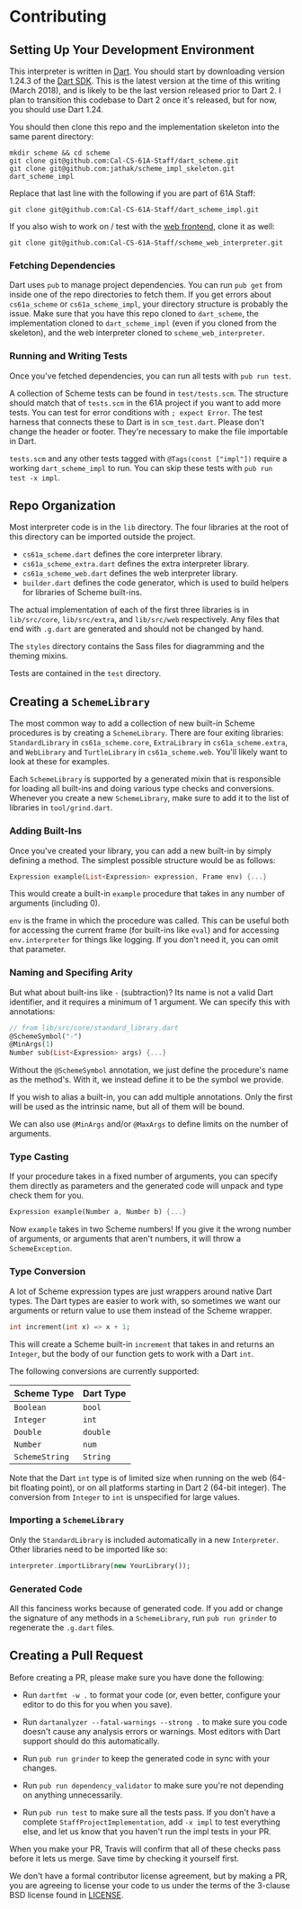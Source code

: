 # Contributing

## Setting Up Your Development Environment

This interpreter is written in [Dart][]. You should start by downloading
version 1.24.3 of the [Dart SDK][]. This is the latest version at the time of
this writing (March 2018), and is likely to be the last version released prior
to Dart 2. I plan to transition this codebase to Dart 2 once it's released, but
for now, you should use Dart 1.24.

You should then clone this repo and  the implementation skeleton into the same
parent directory:

```shell
mkdir scheme && cd scheme
git clone git@github.com:Cal-CS-61A-Staff/dart_scheme.git
git clone git@github.com:jathak/scheme_impl_skeleton.git dart_scheme_impl
```

Replace that last line with the following if you are part of 61A Staff:

```shell
git clone git@github.com:Cal-CS-61A-Staff/dart_scheme_impl.git
```

If you also wish to work on / test with the [web frontend], clone it as well:

```shell
git clone git@github.com:Cal-CS-61A-Staff/scheme_web_interpreter.git
```

### Fetching Dependencies

Dart uses `pub` to manage project dependencies. You can run `pub get` from
inside one of the repo directories to fetch them. If you get errors about
`cs61a_scheme` or `cs61a_scheme_impl`, your directory structure is probably the
issue. Make sure that you have this repo cloned to `dart_scheme`, the
implementation cloned to `dart_scheme_impl` (even if you cloned from the
skeleton), and the web interpreter cloned to `scheme_web_interpreter`.

### Running and Writing Tests

Once you've fetched dependencies, you can run all tests with `pub run test`.

A collection of Scheme tests can be found in `test/tests.scm`. The structure
should match that of `tests.scm` in the 61A project if you want to add more
tests. You can test for error conditions with `; expect Error`. The test harness
that connects these to Dart is in `scm_test.dart`. Please don't change the
header or footer. They're necessary to make the file importable in Dart.

`tests.scm` and any other tests tagged with `@Tags(const ["impl"])` require a
working `dart_scheme_impl` to run. You can skip these tests with
`pub run test -x impl`.

[Dart]: https://dartlang.org
[Dart SDK]: https://www.dartlang.org/install
[web frontend]: https://github.com/Cal-CS-61A-Staff/scheme_web_interpreter

## Repo Organization

Most interpreter code is in the `lib` directory. The four libraries at the root
of this directory can be imported outside the project.

- `cs61a_scheme.dart` defines the core interpreter library.
- `cs61a_scheme_extra.dart` defines the extra interpreter library.
- `cs61a_scheme_web.dart` defines the web interpreter library.
- `builder.dart` defines the code generator, which is used to build helpers for
  libraries of Scheme built-ins.

The actual implementation of each of the first three libraries is in
`lib/src/core`, `lib/src/extra`, and `lib/src/web` respectively. Any files that
end with `.g.dart` are generated and should not be changed by hand.

The `styles` directory contains the Sass files for diagramming and the theming
mixins.

Tests are contained in the `test` directory.

## Creating a `SchemeLibrary`

The most common way to add a collection of new built-in Scheme procedures is by
creating a `SchemeLibrary`. There are four exiting libraries: `StandardLibrary`
in `cs61a_scheme.core`, `ExtraLibrary` in `cs61a_scheme.extra`, and `WebLibrary`
and `TurtleLibrary` in `cs61a_scheme.web`. You'll likely want to look at these
for examples.

Each `SchemeLibrary` is supported by a generated mixin that is responsible for
loading all built-ins and doing various type checks and conversions. Whenever
you create a new `SchemeLibrary`, make sure to add it to the list of libraries
in `tool/grind.dart`.

### Adding Built-Ins

Once you've created your library, you can add a new built-in by simply defining
a method. The simplest possible structure would be as follows:

```dart
Expression example(List<Expression> expression, Frame env) {...}
```

This would create a built-in `example` procedure that takes in any number of
arguments (including 0).

`env` is the frame in which the procedure was
called. This can be useful both for accessing the current frame (for built-ins
like `eval`) and for accessing `env.interpreter` for things like logging. If
you don't need it, you can omit that parameter.

### Naming and Specifing Arity

But what about built-ins like `-` (subtraction)? Its name is not a valid Dart
identifier, and it requires a minimum of 1 argument. We can specify this with
annotations:

```dart
// from lib/src/core/standard_library.dart
@SchemeSymbol("-")
@MinArgs(1)
Number sub(List<Expression> args) {...}
```

Without the `@SchemeSymbol` annotation, we just define the procedure's name as
the method's. With it, we instead define it to be the symbol we provide.

If you wish to alias a built-in, you can add multiple annotations. Only the
first will be used as the intrinsic name, but all of them will be bound.

We can also use `@MinArgs` and/or `@MaxArgs` to define limits on the number of
arguments.

### Type Casting

If your procedure takes in a fixed number of arguments, you can specify them
directly as parameters and the generated code will unpack and type check them
for you.

```dart
Expression example(Number a, Number b) {...}
```

Now `example` takes in two Scheme numbers! If you give it the wrong number of
arguments, or arguments that aren't numbers, it will throw a `SchemeException`.

### Type Conversion

A lot of Scheme expression types are just wrappers around native Dart types.
The Dart types are easier to work with, so sometimes we want our arguments or
return value to use them instead of the Scheme wrapper.

```dart
int increment(int x) => x + 1;
```

This will create a Scheme built-in `increment` that takes in and returns an
`Integer`, but the body of our function gets to work with a Dart `int`.

The following conversions are currently supported:

| Scheme Type    | Dart Type |
| -------------- | --------- |
| `Boolean`      | `bool`    |
| `Integer`      | `int`     |
| `Double`       | `double`  |
| `Number`       | `num`     |
| `SchemeString` | `String`  |

Note that the Dart `int` type is of limited size when running on the web (64-bit
floating point), or on all platforms starting in Dart 2 (64-bit integer). The
conversion from `Integer` to `int` is unspecified for large values.

### Importing a `SchemeLibrary`

Only the `StandardLibrary` is included automatically in a new `Interpreter`.
Other libraries need to be imported like so:

```dart
interpreter.importLibrary(new YourLibrary());
```

### Generated Code

All this fanciness works because of generated code. If you add or change the
signature of any methods in a `SchemeLibrary`, run `pub run grinder` to
regenerate the `.g.dart` files.

## Creating a Pull Request

Before creating a PR, please make sure you have done the following:

* Run `dartfmt -w .` to format your code (or, even better, configure your editor 
  to do this for you when you save).

* Run `dartanalyzer --fatal-warnings --strong .` to make sure you code doesn't
  cause any analysis errors or warnings. Most editors with Dart support should
  do this automatically.

* Run `pub run grinder` to keep the generated code in sync with your changes.

* Run `pub run dependency_validator` to make sure you're not depending on
  anything unnecessarily.

* Run `pub run test` to make sure all the tests pass. If you don't have a
  complete `StaffProjectImplementation`, add `-x impl` to test everything else,
  and let us know that you haven't run the impl tests in your PR.

When you make your PR, Travis will confirm that all of these checks pass before
it lets us merge. Save time by checking it yourself first.

We don't have a formal contributor license agreement, but by making a PR, you
are agreeing to license your code to us under the terms of the 3-clause BSD
license found in [LICENSE](LICENSE).